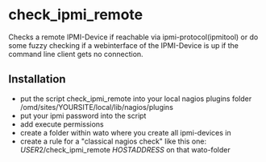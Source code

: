 # check_ipmi_remote

Checks a remote IPMI-Device if reachable via ipmi-protocol(ipmitool) or 
do some fuzzy checking if a webinterface of the IPMI-Device 
is up if the command line client gets no connection.

## Installation

- put the script check_ipmi_remote into your local nagios plugins
folder /omd/sites/YOURSITE/local/lib/nagios/plugins
- put your ipmi password into the script
- add execute permissions
- create a folder within wato where you create all ipmi-devices in
- create a rule for a "classical nagios check" like this one: $USER2$/check_ipmi_remote $HOSTADDRESS$
  on that wato-folder

